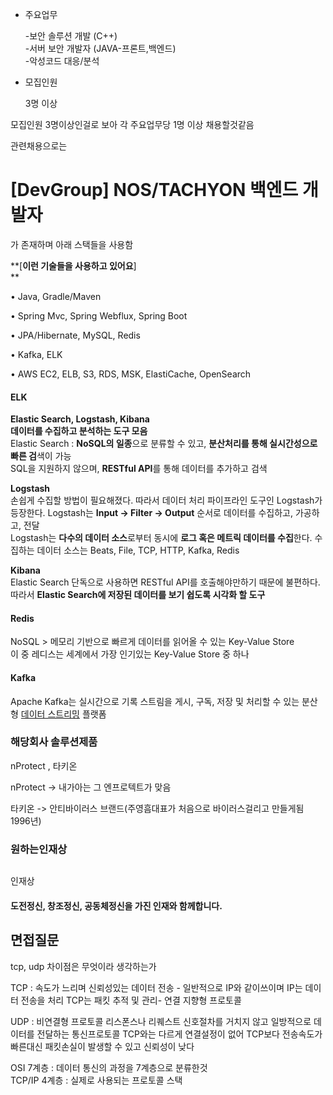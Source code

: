 - 주요업무
    
    -보안 솔루션 개발 (C++)  
    -서버 보안 개발자 (JAVA-프론트,백엔드)  
    -악성코드 대응/분석

- 모집인원
    
    3명 이상

모집인원 3명이상인걸로 보아 각 주요업무당 1명 이상 채용할것같음  

관련채용으로는  
# [DevGroup] NOS/TACHYON 백엔드 개발자

가 존재하며  아래 스택들을 사용함

**[****이런 기술들을 사용하고 있어요****]  
**  

• Java, Gradle/Maven

• Spring Mvc, Spring Webflux, Spring Boot

• JPA/Hibernate, MySQL, Redis

• Kafka, ELK

• AWS EC2, ELB, S3, RDS, MSK, ElastiCache, OpenSearch

#### ELK
**Elastic Search, Logstash, Kibana**  
**데이터를 수집하고 분석하는 도구 모음**  
Elastic Search : **NoSQL의 일종**으로 분류할 수 있고, **분산처리를 통해 실시간성으로 빠른 검**색이 가능  
SQL을 지원하지 않으며, **RESTful API**를 통해 데이터를 추가하고 검색  

**Logstash**  
손쉽게 수집할 방법이 필요해졌다. 따라서 데이터 처리 파이프라인 도구인 Logstash가 등장한다. Logstash는 **Input → Filter → Output** 순서로 데이터를 수집하고, 가공하고, 전달  
Logstash는 **다수의 데이터 소스**로부터 동시에 **로그 혹은 메트릭 데이터를 수집**한다. 수집하는 데이터 소스는 Beats, File, TCP, HTTP, Kafka, Redis  

**Kibana**  
Elastic Search 단독으로 사용하면 RESTful API를 호출해야만하기 때문에 불편하다. 따라서 **Elastic Search에 저장된 데이터를 보기 쉽도록 시각화 할 도구**  



#### Redis  
NoSQL > 메모리 기반으로 빠르게 데이터를 읽어올 수 있는 Key-Value Store  
이 중 레디스는 세계에서 가장 인기있는 Key-Value Store 중 하나  

#### Kafka
Apache Kafka는 실시간으로 기록 스트림을 게시, 구독, 저장 및 처리할 수 있는 분산형 [데이터 스트리밍](https://www.redhat.com/ko/topics/integration/what-is-streaming-data) 플랫폼


### 해당회사 솔루션제품

nProtect , 타키온  

nProtect -> 내가아는 그 엔프로텍트가 맞음

타키온 -> 안티바이러스 브랜드(주영흠대표가 처음으로 바이러스걸리고 만들게됨 1996년)


### 원하는인재상

##   
인재상

#### 도전정신, 창조정신, 공동체정신을 가진 인재와 함께합니다.


## 면접질문

tcp, udp 차이점은 무엇이라 생각하는가  

TCP : 속도가 느리며 신뢰성있는 데이터 전송 - 일반적으로 IP와 같이쓰이며 IP는 데이터 전송을 처리 TCP는 패킷 추적 및 관리- 연결 지향형 프로토콜  

UDP : 비연결형 프로토콜 리스폰스나 리퀘스트 신호절차를 거치지 않고 일방적으로 데이터를 전달하는 통신프로토콜 TCP와는 다르게 연결설정이 없어 TCP보다 전송속도가 빠른대신 패킷손실이 발생할 수 있고 신뢰성이 낮다  

OSI 7계층 : 데이터 통신의 과정을 7계층으로 분류한것  
TCP/IP 4계층 : 실제로 사용되는 프로토콜 스택
